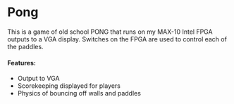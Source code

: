 # Pong

This is a game of old school PONG that runs on my MAX-10 Intel FPGA outputs to a VGA display. 
Switches on the FPGA are used to control each of the paddles.

#### Features:
* Output to VGA
* Scorekeeping displayed for players
* Physics of bouncing off walls and paddles
